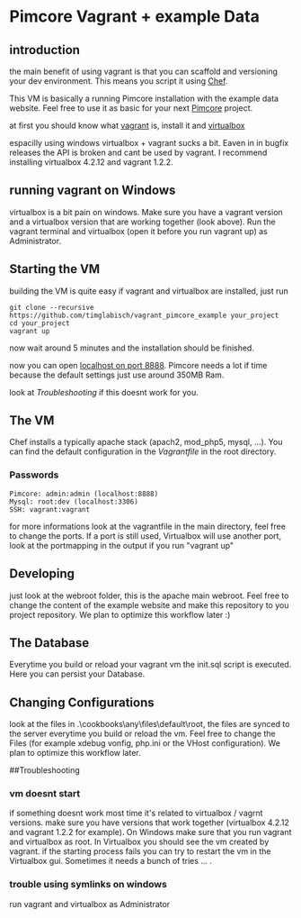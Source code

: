 # Pimcore Vagrant + example Data

## introduction
the main benefit of using vagrant is that you can scaffold and versioning your dev environment.
This means you script it using [Chef](http://www.opscode.com/chef/).

This VM is basically a running Pimcore installation with the example data website. Feel free to use it as basic for your next [Pimcore](http://pimcore.org) project.

at first you should know what [vagrant](http://www.vagrantup.com) is, install it and [virtualbox](https://www.virtualbox.org/wiki/Downloads)

espacilly using windows virtualbox + vagrant sucks a bit. Eaven in in bugfix releases the API is broken and cant be used by vagrant. I recommend installing virtualbox 4.2.12 and vagrant 1.2.2. 

## running vagrant on Windows
virtualbox is a bit pain on windows. Make sure you have a vagrant version and a virtualbox version that are working together (look above).  Run the vagrant terminal and virtualbox (open it before you run vagrant up) as Administrator.

## Starting the VM
building the VM is quite easy if vagrant and virtualbox are installed, just run

    git clone --recursive https://github.com/timglabisch/vagrant_pimcore_example your_project
    cd your_project
    vagrant up
    
now wait around 5 minutes and the installation should be finished.

now you can open [localhost on port 8888](http://localhost:8888). Pimcore needs a lot if time because the default settings just use around 350MB Ram.

look at *Troubleshooting* if this doesnt work for you.

## The VM
Chef installs a typically apache stack (apach2, mod_php5, mysql, ...).
You can find the default configuration in the *Vagrantfile* in the root directory.

### Passwords
    Pimcore: admin:admin (localhost:8888)
    Mysql: root:dev (localhost:3306)
    SSH: vagrant:vagrant
    
for more informations look at the vagrantfile in the main directory, feel free to change the ports.
If a port is still used, Virtualbox will use another port, look at the portmapping in the output if you run "vagrant up"

## Developing
just look at the webroot folder, this is the apache main webroot.
Feel free to change the content of the example website and make this repository to you project repository. We plan to optimize this workflow later :)

## The Database
Everytime you build or reload your vagrant vm the init.sql script is executed. Here you can persist your Database.

## Changing Configurations
look at the files in .\cookbooks\any\files\default\root, the files are synced to the server everytime you build or reload the vm. Feel free to change the Files (for example xdebug vonfig, php.ini or the VHost configuration). We plan to optimize this workflow later.

##Troubleshooting
### vm doesnt start
if something doesnt work most time it's related to virtualbox / vagrnt versions. make sure you have versions that work together (virtualbox 4.2.12 and vagrant 1.2.2 for example).
On Windows make sure that you run vagrant and virtualbox as root. In Virtualbox you should see the vm created by vagrant. if the starting process fails you can try to restart the vm in the Virtualbox gui. Sometimes it needs a bunch of tries ... .

### trouble using symlinks on windows
run vagrant and virtualbox as Administrator

